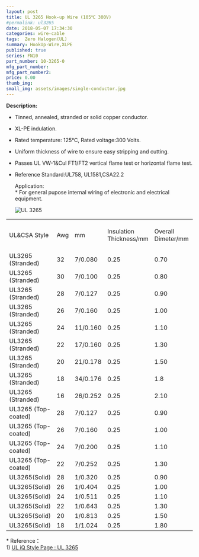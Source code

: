 ```yaml
---
layout: post
title: UL 3265 Hook-up Wire (105℃ 300V)
#permalink: ul3265
date: 2018-05-07 17:34:30
categories: wire-cable
tags:  Zero Halogen(UL)
summary: HookUp-Wire,XLPE
published: true 
series: FN10
part_number: 10-3265-0
mfg_part_number: 
mfg_part_number2: 
price: 0.00
thumb_img: 
small_img: assets/images/single-conductor.jpg
---
```



__Description:__

* Tinned, annealed, stranded or solid copper conductor.<br />
* XL-PE indulation.<br />
* Rated temperature: 125℃, Rated voltage:300 Volts.<br />
* Uniform thickness of wire to ensure easy stripping and cutting.<br />
* Passes UL VW-1&amp;Cul FT1/FT2 vertical flame test or horizontal flame test.<br />
* Reference  Standard:UL758, UL1581,CSA22.2 </p>

  <p>Application:<br />
    * For general pupose internal wiring of electronic and electrical equipment. </p>
  <p><img src="{{site.url}}/assets/images/single-conductor.jpg" alt="UL 3265" /></p>
<table  class="table table-bordered table-hover">
  <tr>
    <td>UL&amp;CSA Style </td>
    <td>Awg</td>
    <td>mm</td>
    <td>Insulation Thickness/mm</td>
    <td>Overall Dimeter/mm</td>
    <td>Conductor 
      resistance 
      at 20℃/Ω/Km</td>
  </tr>
  <tr>
    <td>UL3265
      (Stranded)</td>
    <td>32</td>
    <td>7/0.080</td>
    <td>0.25</td>
    <td>0.70</td>
    <td>586.00</td>
  </tr>
  <tr>
    <td>UL3265
      (Stranded)</td>
    <td>30</td>
    <td>7/0.100</td>
    <td>0.25</td>
    <td>0.80</td>
    <td>381.00</td>
  </tr>
  <tr>
    <td>UL3265
      (Stranded)</td>
    <td>28</td>
    <td>7/0.127</td>
    <td>0.25</td>
    <td>0.90</td>
    <td>239.00</td>
  </tr>
  <tr>
    <td>UL3265
      (Stranded)</td>
    <td>26</td>
    <td>7/0.160</td>
    <td>0.25</td>
    <td>1.00</td>
    <td>150.00</td>
  </tr>
  <tr>
    <td>UL3265
      (Stranded)</td>
    <td>24</td>
    <td>11/0.160</td>
    <td>0.25</td>
    <td>1.10</td>
    <td>94.20</td>
  </tr>
  <tr>
    <td>UL3265
      (Stranded)</td>
    <td>22</td>
    <td>17/0.160</td>
    <td>0.25</td>
    <td>1.30</td>
    <td>59.40</td>
  </tr>
  <tr>
    <td>UL3265
      (Stranded)</td>
    <td>20</td>
    <td>21/0.178</td>
    <td>0.25</td>
    <td>1.50</td>
    <td>36.70</td>
  </tr>
  <tr>
    <td>UL3265
      (Stranded)</td>
    <td>18</td>
    <td>34/0.176</td>
    <td>0.25</td>
    <td>1.8</td>
    <td>23.20</td>
  </tr>
  <tr>
    <td>UL3265
      (Stranded)</td>
    <td>16</td>
    <td>26/0.252</td>
    <td>0.25</td>
    <td>2.10</td>
    <td>14.60</td>
  </tr>
  <tr>
    <td>UL3265
      (Top-coated)</td>
    <td>28</td>
    <td>7/0.127</td>
    <td>0.25</td>
    <td>0.90</td>
    <td>239.00</td>
  </tr>
  <tr>
    <td>UL3265
      (Top-coated)</td>
    <td>26</td>
    <td>7/0.160</td>
    <td>0.25</td>
    <td>1.00</td>
    <td>150.00</td>
  </tr>
  <tr>
    <td>UL3265
      (Top-coated)</td>
    <td>24</td>
    <td>7/0.200</td>
    <td>0.25</td>
    <td>1.10</td>
    <td>94.00</td>
  </tr>
  <tr>
    <td>UL3265
      (Top-coated)</td>
    <td>22</td>
    <td>7/0.252</td>
    <td>0.25</td>
    <td>1.30</td>
    <td>59.40</td>
  </tr>
  <tr>
    <td>UL3265(Solid)</td>
    <td>28</td>
    <td>1/0.320</td>
    <td>0.25</td>
    <td>0.90</td>
    <td>239.00</td>
  </tr>
  <tr>
    <td>UL3265(Solid)</td>
    <td>26</td>
    <td>1/0.404</td>
    <td>0.25</td>
    <td>1.00</td>
    <td>150.00</td>
  </tr>
  <tr>
    <td>UL3265(Solid)</td>
    <td>24</td>
    <td>1/0.511</td>
    <td>0.25</td>
    <td>1.10</td>
    <td>94.20</td>
  </tr>
  <tr>
    <td>UL3265(Solid)</td>
    <td>22</td>
    <td>1/0.643</td>
    <td>0.25</td>
    <td>1.30</td>
    <td>59.40</td>
  </tr>
  <tr>
    <td>UL3265(Solid)</td>
    <td>20</td>
    <td>1/0.813</td>
    <td>0.25</td>
    <td>1.50</td>
    <td>36.70</td>
  </tr>
  <tr>
    <td>UL3265(Solid)</td>
    <td>18</td>
    <td>1/1.024</td>
    <td>0.25</td>
    <td>1.80</td>
    <td>23.20</td>
  </tr>
</table>
<p>* Reference：<br />
  1)  <a href="http://iq.ul.com/awm/stylepage.aspx?Style=3265" target="_blank">UL iQ Style Page : UL 3265 </a></p>
